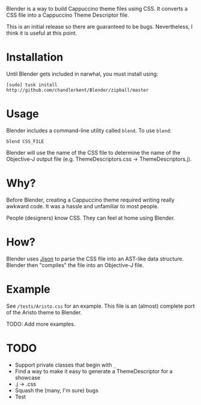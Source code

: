 Blender is a way to build Cappuccino theme files using CSS. It converts a CSS file into a Cappuccino Theme Descriptor file.

This is an initial release so there are guaranteed to be bugs. Nevertheless, I think it is useful at this point.

# Installation

Until Blender gets included in narwhal, you must install using:

    [sudo] tusk install http://github.com/chandlerkent/Blender/zipball/master
    
# Usage

Blender includes a command-line utility  called `blend`. To use `blend`:

    blend CSS_FILE
    
Blender will use the name of the CSS file to determine the name of the Objective-J output file (e.g. ThemeDescriptors.css -> ThemeDescriptors.j).

# Why?

Before Blender, creating a Cappuccino theme required writing really awkward code. It was a hassle and unfamiliar to most people.

People (designers) know CSS. They can feel at home using Blender.

# How?

Blender uses [Jison](http://github.com/zaach/jison) to parse the CSS file into an AST-like data structure. Blender then "compiles" the file into an Objective-J file.

# Example

See `/tests/Aristo.css` for an example. This file is an (almost) complete port of the Aristo theme to Blender.

TODO: Add more examples.

# TODO

- Support private classes that begin with `_`
- Find a way to make it easy to generate a ThemeDescriptor for a showcase
- .j -> .css
- Squash the (many, I'm sure) bugs
- Test